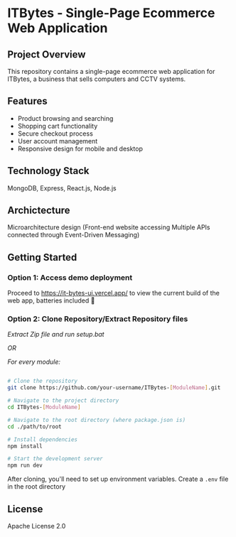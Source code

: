 # ITBytes - Single-Page Ecommerce Web Application

## Project Overview
This repository contains a single-page ecommerce web application for ITBytes, a business that sells computers and CCTV systems.

## Features
- Product browsing and searching
- Shopping cart functionality
- Secure checkout process
- User account management
- Responsive design for mobile and desktop

## Technology Stack
MongoDB, Express, React.js, Node.js

## Archictecture
Microarchitecture design 
(Front-end website accessing Multiple APIs connected through Event-Driven Messaging)

## Getting Started

### Option 1: Access demo deployment
Proceed to https://it-bytes-ui.vercel.app/ to view the current build of the web app, batteries included 🔋

### Option 2: Clone Repository/Extract Repository files
*Extract Zip file and run setup.bat*

_OR_

*For every module:*
```bash

# Clone the repository
git clone https://github.com/your-username/ITBytes-[ModuleName].git

# Navigate to the project directory
cd ITBytes-[ModuleName]

# Navigate to the root directory (where package.json is)
cd ./path/to/root

# Install dependencies
npm install

# Start the development server
npm run dev

```

After cloning, you'll need to set up environment variables. Create a `.env` file in the root directory

## License
Apache License 2.0



